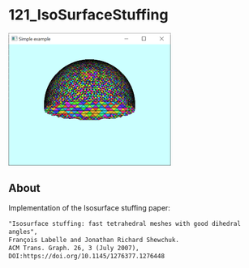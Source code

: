 # 121_IsoSurfaceStuffing
![](thumbnail.png)


## About

Implementation of the Isosurface stuffing paper:

```
"Isosurface stuffing: fast tetrahedral meshes with good dihedral angles",
François Labelle and Jonathan Richard Shewchuk.  
ACM Trans. Graph. 26, 3 (July 2007), 
DOI:https://doi.org/10.1145/1276377.1276448
```





